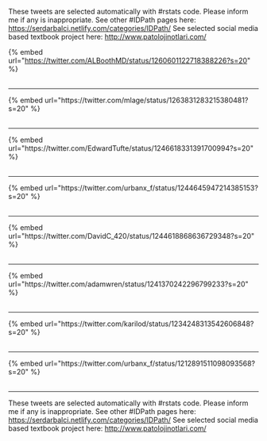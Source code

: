 

These tweets are selected automatically with #rstats code. Please inform me if any is inappropriate.
See other #IDPath pages here: https://serdarbalci.netlify.com/categories/IDPath/ 
See selected social media based textbook project here: http://www.patolojinotlari.com/

{% embed url="https://twitter.com/ALBoothMD/status/1260601122718388226?s=20" %}<br>
<br>
<hr>
{% embed url="https://twitter.com/mlage/status/1263831283215380481?s=20" %}<br>
<br>
<hr>
{% embed url="https://twitter.com/EdwardTufte/status/1246618331391700994?s=20" %}<br>
<br>
<hr>
{% embed url="https://twitter.com/urbanx_f/status/1244645947214385153?s=20" %}<br>
<br>
<hr>
{% embed url="https://twitter.com/DavidC_420/status/1244618868636729348?s=20" %}<br>
<br>
<hr>
{% embed url="https://twitter.com/adamwren/status/1241370242296799233?s=20" %}<br>
<br>
<hr>
{% embed url="https://twitter.com/karilod/status/1234248313542606848?s=20" %}<br>
<br>
<hr>
{% embed url="https://twitter.com/urbanx_f/status/1212891511098093568?s=20" %}<br>
<br>
<hr>


These tweets are selected automatically with #rstats code. Please inform me if any is inappropriate.
See other #IDPath pages here: https://serdarbalci.netlify.com/categories/IDPath/ 
See selected social media based textbook project here: http://www.patolojinotlari.com/
